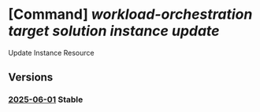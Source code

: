 # [Command] _workload-orchestration target solution instance update_

Update Instance Resource

## Versions

### [2025-06-01](/Resources/mgmt-plane/L3N1YnNjcmlwdGlvbnMve30vcmVzb3VyY2Vncm91cHMve30vcHJvdmlkZXJzL21pY3Jvc29mdC5lZGdlL3RhcmdldHMve30vc29sdXRpb25zL3t9L2luc3RhbmNlcy97fQ==/2025-06-01.xml) **Stable**

<!-- mgmt-plane /subscriptions/{}/resourcegroups/{}/providers/microsoft.edge/targets/{}/solutions/{}/instances/{} 2025-06-01 -->
